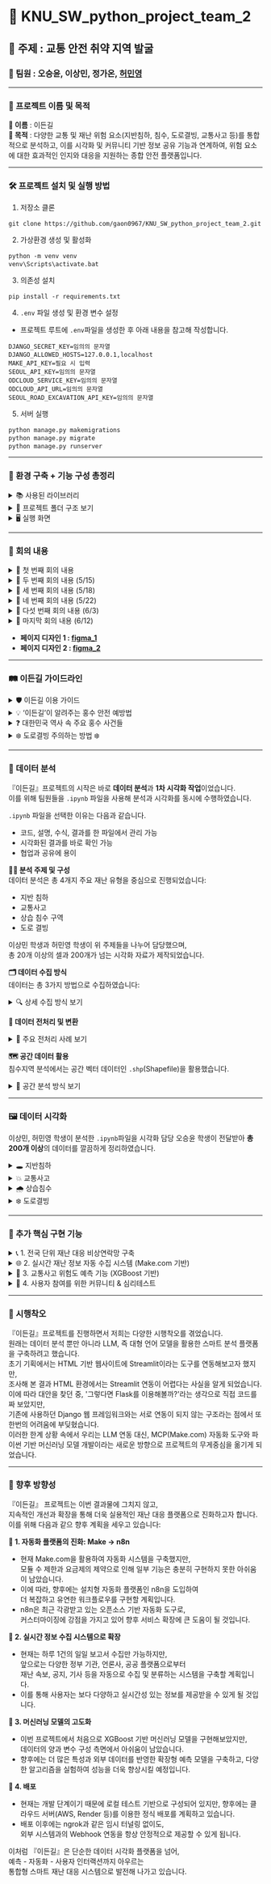 # 💯 KNU_SW_python_project_team_2
## 💬 주제 : 교통 안전 취약 지역 발굴
### 👤 팀원 : 오승윤, 이상민, 정가온, [허민영](https://github.com/Moomooti)
---
### 📙 프로젝트 이름 및 목적
**🌿 이름** : 이든길  
**🎯 목적** : 다양한 교통 및 재난 위험 요소(지반침하, 침수, 도로결빙, 교통사고 등)를 통합적으로 분석하고, 이를 시각화 및 커뮤니티 기반 정보 공유 기능과 연계하여, 위험 요소에 대한 효과적인 인지와 대응을 지원하는 종합 안전 플랫폼입니다.

---

### 🛠️ 프로젝트 설치 및 실행 방법

1. 저장소 클론
```
git clone https://github.com/gaon0967/KNU_SW_python_project_team_2.git
```
2. 가상환경 생성 및 활성화
```
python -m venv venv
venv\Scripts\activate.bat
```
3. 의존성 설치
```
pip install -r requirements.txt
```
4. `.env` 파일 생성 및 환경 변수 설정
- 프로젝트 루트에 `.env`파일을 생성한 후 아래 내용을 참고해 작성합니다.
```
DJANGO_SECRET_KEY=임의의 문자열
DJANGO_ALLOWED_HOSTS=127.0.0.1,localhost
MAKE_API_KEY=필요 시 입력
SEOUL_API_KEY=임의의 문자열
ODCLOUD_SERVICE_KEY=임의의 문자열
ODCLOUD_API_URL=임의의 문자열
SEOUL_ROAD_EXCAVATION_API_KEY=임의의 문자열
```
5. 서버 실행
```
python manage.py makemigrations
python manage.py migrate
python manage.py runserver
```

---

### 🧰 환경 구축 + 기능 구성 총정리

<details>
  <summary>📚 사용된 라이브러리 </summary>

---

### 📦 웹 개발 및 Django 관련

| 라이브러리 | 설명 |
|------------|------|
| Django     | Python 대표 웹 프레임워크. 웹 페이지, API, DB 관리 등 전반적인 백엔드 처리 |
| sqlparse   | Django 내부에서 SQL 구문을 파싱할 때 사용됨 |
| asgiref    | Django의 비동기 처리 지원 라이브러리 |

---

### 🧠 머신러닝 및 모델 관련

| 라이브러리 | 설명 |
|------------|------|
| xgboost         | 고성능 머신러닝 모델(XGBoost 회귀/분류) 라이브러리 |
| scikit-learn    | ML 알고리즘과 전처리, 모델 평가 기능 제공 |
| joblib          | 학습된 모델을 `.pkl`로 저장/불러오기 위해 사용 |
| numpy, scipy    | 수치 연산, 선형대수 계산 필수 기반 라이브러리 |
| threadpoolctl, threading, tenacity | 병렬 계산 및 내구성 보완용 (간접 사용) |

---

### 🗂 데이터 처리 및 분석

| 라이브러리 | 설명 |
|------------|------|
| pandas               | 표 형태의 데이터 처리 (CSV, Excel 등) |
| openpyxl, et_xmlfile | Excel(xlsx) 파일 처리용 백엔드 |
| matplotlib, seaborn  | 데이터 시각화 (차트, 히트맵 등) |
| pyarrow              | 빠른 I/O 및 파일 포맷 처리 (예: Parquet) |

---

### 🧭 지도 및 위치 데이터 분석

| 라이브러리 | 설명 |
|------------|------|
| folium                              | Leaflet.js 기반의 지도 시각화 (HTML 지도 생성) |
| geopandas                           | 지리정보(GIS) 데이터를 Pandas처럼 처리 |
| shapely                             | 공간 연산 (교차, 면적, 경계 등) 수행 |
| pyproj                              | 위경도 좌표계 변환 |
| rasterio, affine, mercantile, contextily, branca, xyzservices | 공간 타일맵, 배경지도, GeoTIFF 렌더링용 도구들 |

---

### 🌐 크롤링 / 웹 자동화

| 라이브러리 | 설명 |
|------------|------|
| beautifulsoup4       | HTML 구조 파싱 및 정보 추출 |
| requests             | 웹사이트에 요청 보내기 (GET, POST 등) |
| lxml                 | 빠른 HTML/XML 파싱을 위한 parser |
| selenium, webdriver-manager | 브라우저 자동화 도구 (동적 페이지 크롤링 시 사용) |

---

### 🧪 개발 보조 / 콘솔 / 노트북 환경

| 라이브러리 | 설명 |
|------------|------|
| ipython, ipykernel, jupyter_* | Jupyter Notebook 실행 환경 |
| tqdm                        | 반복문 진행 상황 시각화 |
| colorama                    | 터미널 컬러 출력 지원 |
| python-dotenv              | `.env` 파일로 환경변수 관리 |
| watchdog                   | 파일 변화 감지 (개발 자동화 도구에 사용됨) |

</details>

<details>
  <summary>📁 프로젝트 폴더 구조 보기</summary>
  
```
data_B_project/  
├── .venv/  
│   └── 💡 가상환경 (패키지 충돌 방지 및 협업 목적)  
│       - 필요한 라이브러리만 설치 가능  
│       - requirements.txt로 공유 및 관리 용이  

├── data/  
│   ├── people/ 📊 서울시 자치구별 인구수  
│   ├── traffic accident/ 🚗 교통사고 연도별 Excel (2019~2023)  
│   ├── Traffic light/ 🚦 신호등 및 횡단보도 위치  
│   └── 기타 참고 데이터 포함  

├── real_python_project/  
│   ├── db.sqlite3 📦 기본 장고 DB  
│   ├── emergency_agencies.db 🏥 응급기관 DB  
│   ├── final_merged_with_coords.csv ✅ 병합 완료된 최종 CSV  

│   ├── dataAnalysis1.ipynb  
│   │   └── 📈 초기 데이터 분석용 Jupyter 노트북 (pandas, 시각화, 병합 등 실험)  

│   ├── ngrok/  
│   │   └── 🌐 ngrok 실행 및 설정  
│   │       ① make.com 워크플로우용 웹훅 연동  
│   │       ② 외부 접근 가능한 임시 URL 제공  
│   │       ③ 로컬 서버 테스트 자동화를 위한 브리지 역할  

│   ├── emergency_contacts_to_sqlite.py  
│   │   └── 🚑 응급기관 JSON → SQLite 저장 스크립트  
│   │       - 행정안전부 API 기반 254개 기관 정보 수집  

│   ├── requirements.txt  
│   │   └── 📦 필요한 패키지 목록  

│   ├── main/ 💻 Django 앱 구성  
│   │   ├── models.py 모델 정의 (Post, DailyUpdate 등)  
│   │   ├── views.py 요청 처리, API 연동  
│   │   ├── forms.py 사용자 입력 폼  
│   │   ├── model_utils.py 자치구 위험도 예측 함수  
│   │   ├── model_trainer.py 모델 학습 + joblib 저장  
│   │   ├── templates/main/ 템플릿 HTML  
│   │   │   ├── community.html, dashboard_1~4.html, quiz_start.html, rehome.html 등  
│   │   ├── static/images/ 분석 결과 시각화 이미지  
│   │   └── migrations/ DB 마이그레이션  

│   ├── scraper.py 📰 행정안전부 보도자료 크롤링  
│   ├── model_utils.py 예측 수행 + 설명 반환  
│   ├── model_trainer.py XGBoost 학습 후 저장  
│   ├── xgb_model.pkl 저장된 모델  

├── README.md 📘 프로젝트 설명, 실행 방법, 구성도  

```
</details>

<details>
  <summary>🖥️ 실행 화면 </summary>
  
  ### 메인 화면
  
  ![메인화면](ScreenShots/메인화면.png)

  ### 이든길과의 만남

  ![이든길과의 만남](ScreenShots/이든길과의만남.png)

  ### 지반침하

  ![지반침하](ScreenShots/지반침하.png)

  ### 교통사고

  ![교통사고](ScreenShots/교통사고.png)

  ### 교통사고 위험도

  ![위험도](ScreenShots/교통사고위험도.png)

  ### 상습 침수 구역

  ![상습침수](ScreenShots/상습침수.png)

  ### 도로 결빙 구역

  ![도로결빙](ScreenShots/도로결빙.png)

  ### 비상연락기관

  ![비상연락망](ScreenShots/비상연락기관.png)

  ### 안전관리 일일상황

  ![안전관리 일일상황](ScreenShots/안전관리일일상황.png)

  ### 이든길 커뮤니티

  ![커뮤니티](ScreenShots/커뮤니티.png)

  ### 심리테스트

  ![심리테스트](ScreenShots/심리테스트.png)

  
</details>

---

### 🤝 회의 내용
<details>
<summary> 📌 첫 번째 회의 내용 </summary>

1. 웹 페이지 UI 공유하기
  
2. 서울시 행정구역 데이터 범위 결정하기  
-> 서울시 행정구역 구 기준으로 결정

3. 데이터 수집하기  

 (1) **교통사고** (교통사고 정보를 위해 모아야 할 데이터)  
  - 사고 발생 위치 (GIS 좌표), 시간, 유형 (차대차, 차대사람 등)  
  - 사고 원인, 피해 규모 (사망, 중상, 경상 등)  

 (2) **싱크홀 및 지반 침하 위험 지역 데이터** (싱크홀 정보를 위해 모아야 할 데이터)  
  - 과거 싱크홀 발생 이력 (위치, 규모, 원인)  
  - 지반 조사 자료 (지질도, 지하수위 변동, 지반 특성 등)  
  - 상하수도관 노후도 및 누수 발생 이력  
  - 대규모 지하 개발 공사 현황 (지하철, 터널 등)  

 (3) **기타 위험 요인**  
  - 급경사지  
  - 상습 침수 구역  
  - 낙석 위험 지역  
  - 도로 결빙

우리 지역 -> 안전도 테스트
  
4. 역할 분담 및 만날 날짜
  - **데이터 전처리 및 데이터 분석** : 이상민, 허민영
  - **Django를 활용한 웹페이지 구축** : 정가온
  - **데이터 시각화 자료 및 발표 피피티 제작** : 오승윤
  - **다음 회의 일정** : 5/15 파이썬 수업 후
</details>
<details>
  <summary>📌 두 번째 회의 내용 (5/15) </summary>

  - 데이터 수집 목록 확인
  - 추가 데이터 있는지 살펴보기
      - 추가 데이터 있을 시 조건
      1. 추가 데이터 목록을 모두와 공유하기
      2. 추가 데이터도 동일하게 다같이 모아야함
  - 웹 프로토타입 살펴보기
  - 다음주까지 해와야 할 것들
      - 승윤: 이든길 가이드라인 표 작성하기
      - 민영, 상민: 싱크홀 및 지반침하 데이터 분석 완료 파일 완성해서 오기
      - 가온: 웹 페이지 4개 HTML로 작성하기
</details>
<details>
  <summary>📌 세 번째 회의 내용 (5/18) </summary>
  
  - 데이터 수집 결과 공유
  - 가이드라인 작성한 것 공유
  - 웹 페이지 어디까지 진행했는지 공유
  - 데이터 분석 오늘부터 시작

  - 화요일까지 웹페이지 담당자 : 웹페이지 두개 구축
  - 데이터 분석 담당자 : 다음주 목요일까지 싱크홀 분석
</details>
<details>
  <summary>📌 네 번째 회의 내용 (5/22) </summary>

  - 웹 페이지 구축 2개 확인하기
  - 데이터 분석 파트 나눈 거 이야기하기
  - 데이터 분석 현황

  - 다음주 목요일까지
  - 민영: 싱크홀 .ipynb파일 -> 시각화한테 넘기기
  - 상민: .ipynb파일 -> 시각화한테 넘기기
  - 가온: 파일 4개 구축하기
  - 승윤: 시각화 시작
</details>
<details>
  <summary>📌 다섯 번째 회의 내용 (6/3) </summary>
  
  - 승윤, 상민: 시각화 자료 넘겨받으면 시각화 할 수 있는 데까지 해오기
  - 가온: 장고로 메인 페이지 제작, 4개 페이지 연결, 가능하면 가이드라인 버튼까지.
  - 민영: 싱크홀 최대한 해오기

  - 위 기능 검사하기
</details>
<details>
  <summary>📌 마지막 회의 내용 (6/12) </summary>
  
  - 웹 페이지 전체 확인하기
  - 깃허브 다시 꾸미기
  - 배포 여부
  - 피피티 제작 및 발표 준비하기
</details>

- **페이지 디자인 1 : [figma_1](https://www.figma.com/design/EVlEsAvssMzduNOMQqq03p/Data-##Visualization-Package--Community---Community-?m=auto&t=EaSnN1FVl4JoH4ck-6)**  
- **페이지 디자인 2 : [figma_2](https://www.figma.com/design/R1xDkiDhgZPlxjdtCBAjMT/Best-Websites-of-2023---Webflow-%7C-Figma-Design--Community-?node-id=0-1&t=PXqxduq8GY0n6Wz7-1)**

---
### 🛤️ 이든길 가이드라인
<details>
  <summary>🛡️ 이든길 이용 가이드</summary>

- 대시보드를 통해 재난 데이터를 확인하세요.
- 비상연락망은 클릭 한 번으로 접근할 수 있어요.
- 커뮤니티에 의견을 자유롭게 남기세요!
</details>
<details>
  <summary>💡 ‘이든길’이 알려주는 홍수 안전 예방법</summary>
  
**기상 특보 확인:** 호우 예보 시 TV, 라디오, 스마트폰 앱 등으로 기상 특보를 수시로 확인하세요.  
**비상 물품 준비:** 손전등, 라디오, 비상식량, 구급약품, 휴대폰 충전기 등을 미리 준비해둡니다.  
**가스/전기 차단:** 침수 위험이 있을 경우, 주택 내 가스와 전기를 미리 차단합니다.  
**지하 공간 대피:** 지하 주차장, 반지하 주택 등 지하 공간은 침수 시 매우 위험하므로 즉시 대피합니다.  
**하천변/계곡 접근 금지:** 갑자기 불어난 물에 휩쓸릴 수 있으니 하천변이나 계곡 주변은 절대 가까이 가지 마세요.  
**차량 이동 자제:** 침수된 도로는 진입하지 말고, 불가피할 경우 우회하거나 대중교통을 이용합니다.  
**농경지/시설물 점검:** 비닐하우스, 농경지, 축사 등 시설물을 미리 점검하고 취약 부분은 보강합니다.  
**대피 경로 확인:** 거주 지역의 대피 장소와 경로를 미리 숙지하고, 재난 시에는 관계 당국의 안내에 따릅니다.  
※ 이든길은 여러분의 안전을 최우선으로 생각합니다. 재난 발생 시 안전 수칙을 준수하세요.  
</details>
<details>
  <summary>❓ 대한민국 역사 속 주요 홍수 사건들</summary>

**1925년 을축년 대홍수:** 일제강점기 기록된 가장 큰 홍수 중 하나. 한강 범람으로 서울 도심 대부분이 침수되고 큰 인명 피해가 발생했습니다.  
**1984년 중부지방 집중호우:** 수도권과 강원 지역에 기록적인 폭우가 쏟아져 많은 이재민과 재산 피해가 발생했습니다.  
**1987년 8월 대홍수:** 태풍과 장마가 겹치면서 남부지방을 중심으로 큰 피해가 발생, 섬진강 유역의 피해가 특히 컸습니다.  
**1990년 전국적인 홍수:** 여름 장마와 태풍으로 전국적으로 동시다발적인 홍수 피해가 발생, 농경지 침수와 이재민이 다수 발생했습니다.  
**2002년 태풍 루사:** 강원도를 중심으로 기록적인 폭우를 동반하여 엄청난 인명 및 재산 피해를 남겼습니다. 역대급 재난 중 하나로 기록됩니다.  
**2011년 우면산 산사태:** 서울 우면산 일대에 집중호우가 발생하여 산사태로 인한 인명 피해와 주택 침수가 발생했습니다.  
**2020년 장마철 집중호우:** 중부지방을 중심으로 50일 넘는 긴 장마가 이어지며 누적 강수량이 역대급을 기록, 하천 범람 및 산사태 피해가 컸습니다.  
**2022년 수도권 집중호우:** 서울 강남 등 수도권 도심에 기록적인 시간당 폭우가 쏟아져 지하철역, 도로, 주택 침수 등 큰 혼란이 발생했습니다.  
※ 위 내용은 주요 사건의 예시이며, 실제 역사는 더 많은 홍수 피해를 기록하고 있습니다.  
</details>
<details>
  <summary>❄️ 도로결빙 주의하는 방법 ❄️</summary>
  
**감속 운전:** 빙판길에서는 평소보다 20~50% 이상 감속해야 합니다.  
**안전거리 확보:** 평소보다 2배 이상 충분한 안전거리를 유지하세요.  
**급조작 금지:** 급출발, 급가속, 급제동, 급핸들 조작은 피해야 합니다.  
**미끄럼 방지 장비:** 스노체인, 스노타이어 등 미끄럼 방지 장비를 준비하세요.  
**블랙 아이스 주의:** 육안으로 식별하기 어려운 블랙 아이스를 특히 조심해야 합니다. (교량 위, 터널 출입구, 응달진 곳)  
**대중교통 이용:** 가급적 대중교통을 이용하는 것이 안전합니다.  
</details>

---

### 📑 데이터 분석
『이든길』프로젝트의 시작은 바로 **데이터 분석**과 **1차 시각화 작업**이었습니다.  
이를 위해 팀원들을 `.ipynb` 파일을 사용해 분석과 시각화를 동시에 수행하였습니다.  

`.ipynb` 파일을 선택한 이유는 다음과 같습니다.
- 코드, 설명, 수식, 결과를 한 파일에서 관리 가능
- 시각화된 결과를 바로 확인 가능
- 협업과 공유에 용이

**🧑‍💻 분석 주제 및 구성**  
데이터 분석은 총 4개지 주요 재난 유형을 중심으로 진행되었습니다:
- 지반 침하  
- 교통사고  
- 상습 침수 구역  
- 도로 결빙

이상민 학생과 허민영 학생이 위 주제들을 나누어 담당했으며,  
총 20개 이상의 셀과 200개가 넘는 시각화 자료가 제작되었습니다.

**🗂️ 데이터 수집 방식**  
데이터는 총 3가지 방법으로 수집하였습니다:  
<details>
  <summary>🔍 상세 수집 방식 보기</summary>

  1. **웹 크롤링**  
  - `requests`+`BeautifulSoup`조합으로 HTML 데이터 파싱  
  2. **공공데이터포털 API 활용**  
  - 인증키 기반의 JSON 응답 구조  
  - `requests.get()`으로 호출 후 `json()` 파싱  
  3. **CSV 파일 수동 다운로드**  
  - 분석에 익숙하지 않은 팀원도 쉽게 활용 가능  
  - `pandas`를 사용하여 불러온 뒤 필요한 컬럼만 추출 및 전처리 수행  
</details>

**🧹 데이터 전처리 및 변환**
<details>
  <summary>🧼 주요 전처리 사례 보기</summary>
  
**📁 CSV 전처리**
- **서울시 월별 강수량 데이터**  
  - 상위 8줄 불필요한 헤더 제거 후 컬럼 직접 지정  
  - `년월`컬럼은 `pd.to_datetime()`으로 날짜 변환  
  - '강수량'값 중 숫자가 아닌 항목은 pd.to_numeric(errors='coerce')로 NaN 처리
  - `dropna()`로 결측값 제거 후 분석 진행
</details>

**🗺️ 공간 데이터 활용**  
침수지역 분석에서는 공간 벡터 데이터인 `.shp`(Shapefile)을 활용했습니다.
<details>
  <summary>🧭 공간 분석 방식 보기</summary>

  - 서울시 침수흔적도 데이터 활용
  - `geopandas`로 `.shp`파일 불러오기
  - 좌표계 변환 : `EPSG:4326 → EPSG:3857`
    → 실제 웹 지도와 정확히 겹치도록 설정
  - `matplotlib` + `contextily` 조합으로 시각화
    - `cs.add_basemap()`으로 지도 타일 추가
    - `total_bounds`로 자동 확대 비율 설정
</details>

---

### 🖼️ 데이터 시각화

이상민, 허민영 학생이 분석한 `.ipynb`파일을 시각화 담당 오승윤 학생이 전달받아 **총 200개 이상**의 데이터를 깔끔하게 정리하였습니다.

<details>
  <summary>🕳️ 지반침하</summary>

  ### 싱크홀

  ![싱크홀](ScreenShots/(1)싱크홀.png)

  ### 싱크홀 자치구별

  ![싱크홀_자치구](ScreenShots/(2)싱크홀_자치구.png)
</details>

<details>
  <summary>💥 교통사고</summary>

  ### 사고 유형

  ![사고 유형](ScreenShots/(3)교통사고-사고유형.png)

  ### 발생 건수

  ![발생 건수](ScreenShots/(4)교통사고-발생건수.png)

  ### 히트맵

  ![히트맵](ScreenShots/(5)교통사고-히트맵.png)

  ### 원인

  ![원인](ScreenShots/(6)교통사고-원인.png)

  ### 사상자

  ![사상자](ScreenShots/(7)교통사고-사상자.png)
  
</details>

<details>
  <summary>🌧️ 상습침수</summary>

  ### 상습침수

  ![상습침수](ScreenShots/(8)상습침수.png)

  ### 관측소별 평균 수위

  ![관측소별](ScreenShots/(9)상습침수-관측소.png)

</details>
<details>
  <summary>❄️ 도로결빙</summary>
  
  ### 도로결빙

  ![도로결빙](ScreenShots/(10)도로결빙.png)
  
</details>

---

### 🌱 추가 핵심 구현 기능
<details>
  <summary>📞 1. 전국 단위 재난 대응 비상연락망 구축</summary>

  - **개요**:  
  재난 상황에서 필요한 지역별 비상연락망 정보를 제공하기 위해, 이를 데이터베이스로 구조화하였습니다.
- **주요 구현 과정**:
  1. `request` 라이브러리를 통해 JSON 데이터 요청 및 응답 수신  
  2. 각 데이터에 광역 지자체명을 기준으로 지역 분류  
  3. `pandas`를 활용해 데이터프레임으로 정리  
  4. 정리된 데이터를 `SQLite3` 데이터베이스로 저장  
- **특징**:
  SQLite 방식으로 구현해 별도의 서버 환경 없이 **로컬 테스트와 관리가 간편**하며, 총 **254개 기관**의 연락처 데이터를 효율적으로 관리할 수 있게 되었습니다.

</details>

<details>
  <summary>🌐 2. 실시간 재난 정보 자동 수집 시스템 (Make.com 기반)</summary>
  
  - **개요**:  
  매일 업데이트되는 **국가 재난 사이트의 안전관리 일일상황 보고서**를 자동 수집하여 로컬 웹페이지에 연동하는 자동화 시스템을 구현하였습니다.  
- **사용 기술 및 흐름**:  
  - Make.com의 HTTP 모듈로 JSON API 요청 → HTML 응답 수신  
  - **정규표현식**을 활용해 제목, 본문, 출처 등 필요한 정보 추출  
  - Django API 엔드포인트에 POST 요청 전송  
  - ngrok을 활용해 로컬 테스트 환경에서 외부 접근 테스트 수행  
  - Make 플랫폼 API 키를 사용하여 안전한 연동 수행  
- **핵심 성과**:  
  매일 실시간으로 최신 재난 정보를 사용자에게 제공할 수 있는 **자동화된 데이터 파이프라인 구축**에 성공
  <details>
    <summary>🖥️ 구성 화면</summary>
    
    ### MCP

    ![MCP 워크플로우1](ScreenShots/MCP.png)

    ![MCP 워크플로우2](ScreenShots/mcp(1).png)

    ![MCP 워크플로우3](ScreenShots/mcp(2).png)

    ![MCP 워크플로우3](ScreenShots/mcp(3).png)

    ![MCP 워크플로우4](ScreenShots/mcp(4).png)

    ### ngrok

  1. Django 서버를 로컬에서 실행
  2. ngrok으로 외부 공개 (예: https://abcd1234.ngrok.io)
  3. 자동화 플랫폼(Make, n8n 등)에서 Webhook을 만들어 https://abcd1234.ngrok.io/your-endpoint/ 로 POST 테스트
  
    ![ngrok](ScreenShots/ngrok.png)
  </details>
  
</details>

<details>
  <summary>🧠 3. 교통사고 위험도 예측 기능 (XGBoost 기반)</summary>
  
  - **개요**:  
  서울시 25개의 자치구의 교통사고 발생 건수를 예측하는 **머신러닝 기반 모델**을 구현하여, 사용자에게 **지역별 사고 위험도 정보**를 제공할 수 있도록 하였습니다.  
- **모델 구현 과정**:  
  - 인구, 사망/부상자 수, 신호등/횡단보도 수 등 다양한 데이터를 `merged_df.csv`로 통합  
  - `XGBoost` 모델 학습 및 `feature_importances_`속성으로 변수 중요도 시각화
  - ![XGBoost](ScreenShots/XGBoost.png)
  - 예측 결과를 Django 웹과 연동하여 사용자 입력에 따라 실시간 출력
  
- **웹페이지 기능**:  
  - 입력된 자치구의 **예측 교통사고 건수 출력**  
  - 서울 전체 중 해당 자치구의 **상대 순위 표시**  
  - 예측에 영향을 미친 **주요 요인 시각화 및 설명 제공**
- **주요 인사이트**:  
  '사망자 수', '부상자 수'가 높은 중요도를 가지며, '신호등 및 횡단보도 수'는 예방 관련 요인으로 분석
  
  
</details>

<details>
  <summary>🙋 4. 사용자 참여를 위한 커뮤니티 & 심리테스트</summary>

  - **커뮤니티 게시판**:  
    - **자유 게시판**과 **위험 경험 공유 게시판**으로 구성  
    - 게시글 작성/수정/삭제 기능과 DB 저장 기능 구현  
    - 사용자의 실제 경험과 의견을 나눌 수 있는 공간 제공  
  - **심리테스트 기능**:  
    - 사용자의 **재난 인식 수준**, **대응 유형** 등을 재미있게 알아볼 수 있도록 설계  
    - 단순 정보 제공을 넘어, **참여 유도형 안전 교육 플랫폼**으로서의 역할 수행
    - ![심리테스트 결과](ScreenShots/심리테스트_결과.png)

  
    
</details>

---

### 🤯 시행착오 

『이든길』프로젝트를 진행하면서 저희는 다양한 시행착오를 겪었습니다.  
원래는 데이터 분석 뿐만 아니라 LLM, 즉 대형 언어 모델을 활용한 스마트 분석 플랫폼을 구축하려고 했습니다.  
초기 기획에서는 HTML 기반 웹사이트에 Streamlit이라는 도구를 연동해보고자 했지만,  
조사해 본 결과 HTML 환경에서는 Streamlit 연동이 어렵다는 사실을 알게 되었습니다.  
이에 따라 대안을 찾던 중, '그렇다면 Flask를 이용해볼까?'라는 생각으로 직접 코드를 짜 보았지만,  
기존에 사용하던 Django 웹 프레임워크와는 서로 연동이 되지 않는 구조라는 점에서 또 한번의 어려움에 부딪혔습니다.  
이러한 한계 상황 속에서 우리는 LLM 연동 대신, MCP(Make.com) 자동화 도구와 파이썬 기반 머신러닝 모델 개발이라는 새로운 방향으로 프로젝트의 무게중심을 옮기게 되었습니다.  

---

### 🚀 향후 방향성

『이든길』 프로젝트는 이번 결과물에 그치지 않고,  
지속적인 개선과 확장을 통해 더욱 실용적인 재난 대응 플랫폼으로 진화하고자 합니다.  
이를 위해 다음과 같으 향후 계획을 세우고 있습니다:  

**📌 1. 자동화 플랫폼의 진화: Make → n8n**
- 현재 Make.com을 활용하여 자동화 시스템을 구축했지만,  
  모듈 수 제한과 요금제의 제약으로 인해 일부 기능은 충분히 구현하지 못한 아쉬움이 남았습니다.  
- 이에 따라, 향후에는 설치형 자동화 플랫폼인 n8n을 도입하여  
  더 복잡하고 유연한 워크플로우를 구현할 계획입니다.  
- n8n은 최근 각광받고 있는 오픈소스 기반 자동화 도구로,  
  커스터마이징에 강점을 가지고 있어 향후 서비스 확장에 큰 도움이 될 것입니다.  

**📌 2. 실시간 정보 수집 시스템으로 확장**
- 현재는 하루 1건의 일일 보고서 수집만 가능하지만,  
  앞으로는 다양한 정부 기관, 언론사, 공공 플랫폼으로부터  
  재난 속보, 공지, 기사 등을 자동으로 수집 및 분류하는 시스템을 구축할 계획입니다.  
- 이를 통해 사용자는 보다 다양하고 실시간성 있는 정보를 제공받을 수 있게 될 것입니다.  

**📌 3. 머신러닝 모델의 고도화**
- 이번 프로젝트에서 처음으로 XGBoost 기반 머신러닝 모델을 구현해보았지만,  
  데이터의 양과 변수 구성 측면에서 아쉬움이 남았습니다.  
- 향후에는 더 많은 특성과 외부 데이터를 반영한 확장형 예측 모델을 구축하고,
  다양한 알고리즘을 실험하여 성능을 더욱 향상시킬 예정입니다.

**📌 4. 배포**
- 현재는 개발 단계이기 때문에 로컬 테스트 기반으로 구성되어 있지만,
  향후에는 클라우드 서버(AWS, Render 등)를 이용한 정식 배포를 계획하고 있습니다.
- 배포 이후에는 ngrok과 같은 임시 터널링 없이도,  
  외부 시스템과의 Webhook 연동을 항상 안정적으로 제공할 수 있게 됩니다.

이처럼 『이든길』은 단순한 데이터 시각화 플랫폼을 넘어,  
예측 - 자동화 - 사용자 인터랙션까지 아우르는  
통합형 스마트 재난 대응 시스템으로 발전해 나가고 있습니다.

